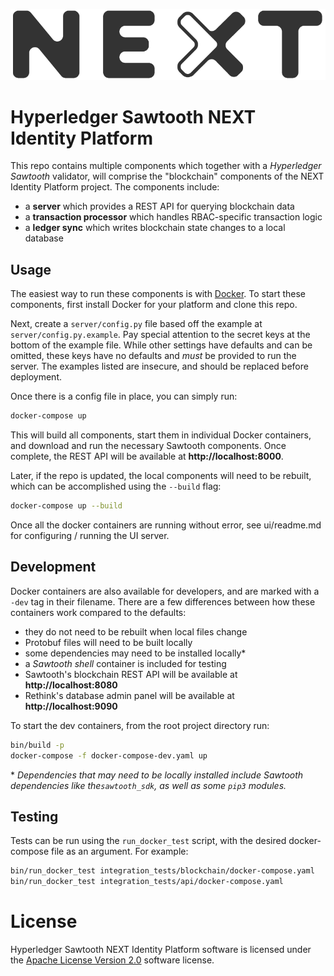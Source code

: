 ![logo](logo.png)

# Hyperledger Sawtooth NEXT Identity Platform

This repo contains multiple components which together with a
_Hyperledger Sawtooth_ validator, will comprise the "blockchain" components
of the NEXT Identity Platform project. The components include:

- a **server** which provides a REST API for querying blockchain data
- a **transaction processor** which handles RBAC-specific transaction logic
- a **ledger sync** which writes blockchain state changes to a local database


## Usage

The easiest way to run these components is with
[Docker](https://www.docker.com/what-docker). To start these components,
first install Docker for your platform and clone this repo.

Next, create a `server/config.py` file based off the example at
`server/config.py.example`. Pay special attention to the secret keys at the
bottom of the example file. While other settings have defaults and can be
omitted, these keys have no defaults and _must_ be provided to run the server.
The examples listed are insecure, and should be replaced before deployment.

Once there is a config file in place, you can simply run:

```bash
docker-compose up
```

This will build all components, start them in individual Docker containers,
and download and run the necessary Sawtooth components. Once complete, the
REST API will be available at **http://localhost:8000**.

Later, if the repo is updated, the local components will need to be rebuilt,
which can be accomplished using the `--build` flag:

```bash
docker-compose up --build
```

Once all the docker containers are running without error, see ui/readme.md
for configuring / running the UI server.

## Development

Docker containers are also available for developers, and are marked with a
`-dev` tag in their filename. There are a few differences between how these
containers work compared to the defaults:

- they do not need to be rebuilt when local files change
- Protobuf files will need to be built locally
- some dependencies may need to be installed locally\*
- a _Sawtooth shell_ container is included for testing
- Sawtooth's blockchain REST API will be available at **http://localhost:8080**
- Rethink's database admin panel will be available at **http://localhost:9090**

To start the dev containers, from the root project directory run:

```bash
bin/build -p
docker-compose -f docker-compose-dev.yaml up
```

\* _Dependencies that may need to be locally installed include Sawtooth
dependencies like the`sawtooth_sdk`, as well as some `pip3` modules._


## Testing

Tests can be run using the `run_docker_test` script, with the desired
docker-compose file as an argument. For example:

```bash
bin/run_docker_test integration_tests/blockchain/docker-compose.yaml
bin/run_docker_test integration_tests/api/docker-compose.yaml
```

# License

Hyperledger Sawtooth NEXT Identity Platform software is licensed under the [Apache License Version 2.0](LICENSE) software license.
